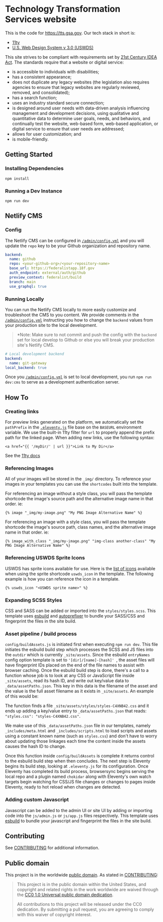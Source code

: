 # Technology Transformation Services website

This is the code for https://tts.gsa.gov. Our tech stack in short is:

- [11ty](https://www.11ty.dev/)
- [U.S. Web Design System v 3.0 (USWDS)](https://designsystem.digital.gov/)

This site strives to be compliant with requirements set by [21st Century IDEA Act](https://www.meritalk.com/articles/senate-passes-idea-act/). The standards require that a website or digital service:

- is accessible to individuals with disabilities;
- has a consistent appearance;
- does not duplicate any legacy websites (the legislation also requires agencies to ensure that legacy websites are regularly reviewed, removed, and consolidated);
- has a search function;
- uses an industry standard secure connection;
- is designed around user needs with data-driven analysis influencing management and development decisions, using qualitative and quantitative data to determine user goals, needs, and behaviors, and continually test the website, web-based form, web-based application, or digital service to ensure that user needs are addressed;
- allows for user customization; and
- is mobile-friendly.

## Getting Started

### Installing Dependencies

`npm install`

### Running a Dev Instance

`npm run dev`

## Netlify CMS


### Config

The Netlify CMS can be configured in [`/admin/config.yml`](./admin/config.yml) and you will update the
`repo` key to be your Github organization and repository name.

```yml
backend:
  name: github
  repo: <your-github-org>/<your-repository-name>
  base_url: https://federalistapp.18f.gov
  auth_endpoint: external/auth/github
  preview_context: federalist/build
  branch: main
  use_graphql: true
```

### Running Locally

You can run the Netlify CMS locally to more easily customize and troubleshoot the CMS to you content.
We provide comments in the [`/admin/config.yml`](./admin/config.yml) instructing you how to change the `backend` values from your production site to the local development.

> *Note: Make sure to not commit and push the config with the `backend` set for local develop to Github or
else you will break your production site's Netlify CMS.

```yml
# Local development backend
backend:
  name: git-gateway
local_backend: true
```

Once you [`/admin/config.yml`](./admin/config.yml) is set to local development, you run `npm run dev:cms` to
serve as a development authentication server.

## How To


### Creating links

For preview links generated on the platform, we automatically set the `pathPrefix` in the [`.eleventy.js`](/.eleventy.js) file base on the `BASEURL` environment variable. We use the built-in 11ty filter for `url` to properly append the prefix path for the linked page.  When adding new links, use the following syntax:

```liquid
<a href="{{ '/myDir/' | url }}">Link to My Dir</a>
```

See the [11ty docs](https://www.11ty.dev/docs/filters/url/)

### Referencing Images

All of your images will be stored in the `_img/` directory. To reference your images in your templates you can use the `shortcodes` built into the template.

For referencing an image without a style class, you will pass the template shortcode the image's source path and the alternative image name in that order. ie:

```
{% image "_img/my-image.png" "My PNG Image Alternative Name" %}
```

For referencing an image with a style class, you will pass the template shortcode the image's source path, class names, and the alternative image name in that order. ie:

```
{% image_with_class "_img/my-image.png" "img-class another-class" "My PNG Image Alternative Name" %}
```

### Referencing USWDS Sprite Icons

USWDS has sprite icons available for use. Here is the [list of icons](https://designsystem.digital.gov/components/icon/) available when using the sprite shortcode `uswds_icon` in the template. The following example is how you can reference the icon in a template.

```
{% uswds_icon "<USWDS sprite name>" %}
```

### Expanding SCSS Styles

CSS and SASS can be added or imported into the `styles/styles.scss`. This template uses [esbuild](https://esbuild.github.io/) and [autoprefixer](https://github.com/postcss/autoprefixer) to bundle your SASS/CSS and fingerprint the files in the site build.

### Asset pipeline / build process

`config/buildAssets.js` is initiated first when executing `npm run dev`. This file initiates the esbuild build step which processes the SCSS and JS files into the `outdir` which is currently `_site/assets`. Since the esbuild `entryNames` config option template is set to `'[dir]/[name]-[hash]'
`, the asset files will have fingerprint IDs placed on the end of the file names to assist with browser caching. Once the esbuild build step is done, there's a call to a function whose job is to look at any CSS or JavaScript file inside `_site/assets`, read its hash ID, and write out key/value data to `_data/assetPaths.json`. This key in this data is the filename of the asset and the value is the full asset filename as it exists in `_site/assets`. An example of this would be:

The function finds a file `_site/assets/styles/styles-C4XNB42.css` and it ends up adding a key/value entry to `_data/assetPaths.json` that reads: `"styles.css": "styles-C4XNB42.css"`.

We make use of this `_data/assetPaths.json` file in our templates, namely `_includes/meta.html` and `_includes/scripts.html` to load scripts and assets using a constant known name (such as `styles.css`) and don't have to worry about updating those linkages each time the content inside the assets causes the hash ID to change. 

Once this function inside `config/buildAssets` is complete it returns control to the esbuild build step when then concludes. The next step is Eleventy begins its build step, looking at `.eleventy.js` for its configuration. Once Eleventy has completed its build process, browsersync begins serving the local repo and a plugin named `chokidar` along with Eleventy's own watch targets begin watching for CSS/JS file changes or changes to pages inside Eleventy, ready to hot reload when changes are detected.

### Adding custom Javascript

Javascript can be added to the admin UI or site UI by adding or importing code into the `js/admin.js` or `js/app.js` files respectively. This template uses [esbuild](https://esbuild.github.io/) to bundle your javascript and fingerprint the files in the site build.

## Contributing

See [CONTRIBUTING](CONTRIBUTING.md) for additional information.

## Public domain

This project is in the worldwide [public domain](LICENSE.md). As stated in [CONTRIBUTING](CONTRIBUTING.md):

> This project is in the public domain within the United States, and copyright and related rights in the work worldwide are waived through the [CC0 1.0 Universal public domain dedication](https://creativecommons.org/publicdomain/zero/1.0/).
>
> All contributions to this project will be released under the CC0 dedication. By submitting a pull request, you are agreeing to comply with this waiver of copyright interest.
